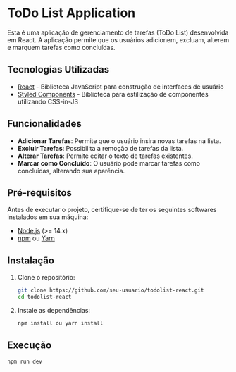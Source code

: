 # ToDo List Application

Esta é uma aplicação de gerenciamento de tarefas (ToDo List) desenvolvida em React. A aplicação permite que os usuários adicionem, excluam, alterem e marquem tarefas como concluídas. 

## Tecnologias Utilizadas

- [React](https://reactjs.org/) - Biblioteca JavaScript para construção de interfaces de usuário
- [Styled Components](https://styled-components.com/) - Biblioteca para estilização de componentes utilizando CSS-in-JS

## Funcionalidades

- **Adicionar Tarefas**: Permite que o usuário insira novas tarefas na lista.
- **Excluir Tarefas**: Possibilita a remoção de tarefas da lista.
- **Alterar Tarefas**: Permite editar o texto de tarefas existentes.
- **Marcar como Concluído**: O usuário pode marcar tarefas como concluídas, alterando sua aparência.

## Pré-requisitos

Antes de executar o projeto, certifique-se de ter os seguintes softwares instalados em sua máquina:

- [Node.js](https://nodejs.org/) (>= 14.x)
- [npm](https://www.npmjs.com/) ou [Yarn](https://yarnpkg.com/)

## Instalação

1. Clone o repositório:

   ```bash
   git clone https://github.com/seu-usuario/todolist-react.git
   cd todolist-react
    ```
2. Instale as dependências:
   ```bash
   npm install ou yarn install
   ```

## Execução
   ```bash
   npm run dev
   ```

